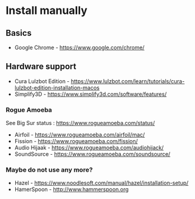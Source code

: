 
# Install manually

## Basics

- Google Chrome - https://www.google.com/chrome/

## Hardware support

- Cura Lulzbot Edition - https://www.lulzbot.com/learn/tutorials/cura-lulzbot-edition-installation-macos
- Simplify3D - https://www.simplify3d.com/software/features/


### Rogue Amoeba

See Big Sur status : https://www.rogueamoeba.com/status/

- Airfoil - https://www.rogueamoeba.com/airfoil/mac/
- Fission - https://www.rogueamoeba.com/fission/
- Audio Hijaak - https://www.rogueamoeba.com/audiohijack/
- SoundSource - https://www.rogueamoeba.com/soundsource/


### Maybe do not use any more?

- Hazel - https://www.noodlesoft.com/manual/hazel/installation-setup/
- HamerSpoon - http://www.hammerspoon.org

